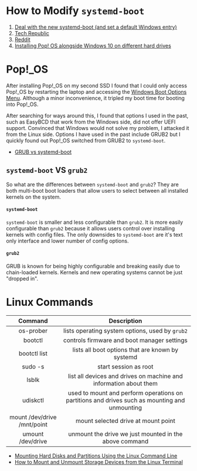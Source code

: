 # How to Modify `systemd-boot`
1. [Deal with the new systemd-boot (and set a default Windows entry)](https://medium.com/@mijorus/deal-with-the-new-systemd-boot-and-set-a-default-windows-entry-be1814a0c975)
2. [Tech Republic](https://www.techrepublic.com/article/how-to-modify-systemd-boot-on-linux/)
3. [Reddit](https://www.reddit.com/r/pop_os/comments/gjsr6r/psa_how_to_dual_boot_pop_os_with_windows_with_a/)
4. [Installing Pop! OS alongside Windows 10 on different hard drives](https://www.reddit.com/r/pop_os/comments/cju5ym/installing_pop_os_alongside_windows_10_on/)

# Pop!\_OS
After installing Pop!\_OS on my second SSD I found that I could only access Pop!\_OS by restarting the laptop and accessing the [Windows Boot Options Menu](https://www.hongkiat.com/blog/best-ways-access-windows-10-boot/). Although a minor inconvenience, it tripled my boot time for booting into Pop!\_OS. 

After searching for ways around this, I found that options I used in the past, such as EasyBCD that work from the Windows side, did not offer UEFI support. Convinced that Windows would not solve my problem, I attacked it from the Linux side. Options I have used in the past include GRUB2 but I quickly found out Pop!\_OS switched from GRUB2 to `systemd-boot`.

* [GRUB vs systemd-boot](https://www.maketecheasier.com/grub-vs-systemd-boot/)

## `systemd-boot` VS `grub2`
So what are the differences between `systemd-boot` and `grub2`? They are both multi-boot boot loaders that allow users to select between all installed kernels on the system.  

#### `systemd-boot`
`systemd-boot` is smaller and less configurable than `grub2`. It is more easily configurable than `grub2` because it allows users control over installing kernels with config files. The only downsides to `systemd-boot` are it's text only interface and lower number of config options.

#### `grub2`
GRUB is known for being highly configurable and breaking easily due to chain-loaded kernels. Kernels and new operating systems cannot be just "dropped in".


# Linux Commands
| Command | Description |
| :---:   | :---:       |
| os-prober | lists operating system options, used by `grub2` |
| bootctl | controls firmware and boot manager settings | 
| bootctl list | lists all boot options that are known by systemd | 
| sudo -s | start session as root |
| lsblk	  | list all devices and drives on machine and information about them |
| udiskctl | used to mount and perform operations on partitions and drives such as mounting and unmounting |
| mount /dev/drive /mnt/point | mount selected drive at mount point |
| umount /dev/drive | unmount the drive we just mounted in the above command |

* [Mounting Hard Disks and Partitions Using the Linux Command Line](https://www.makeuseof.com/tag/mounting-hard-disks-partitions-using-linux-command-line/)
* [How to Mount and Unmount Storage Devices from the Linux Terminal](https://www.howtogeek.com/414634/how-to-mount-and-unmount-storage-devices-from-the-linux-terminal/)
